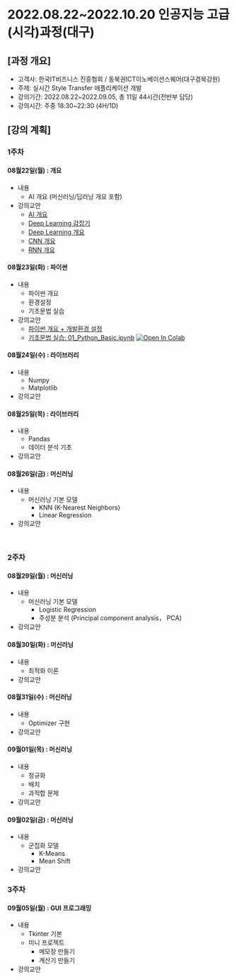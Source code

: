 # **2022.08.22~2022.10.20 인공지능 고급(시각)과정(대구)**

## [과정 개요] 
- 고객사: 한국IT비즈니스 진흥협회 / 동북권ICT이노베이션스퀘어(대구경북강원)
- 주제: 실시간 Style Transfer 애플리케이션 개발
- 강의기간: 2022.08.22~2022.09.05, 총 11일 44시간(전반부 담당)
- 강의시간: 주중 18:30~22:30 (4H/1D)

## [강의 계획]

### 1주차

#### 08월22일(월) : 개요
- 내용
  - AI 개요 (머신러닝/딥러닝 개요 포함)
- 강의교안
  - [AI 개요](https://drive.google.com/file/d/1eigN8ZV6LSZxHSYVRhWKmqSGDI6qHYW6/view?usp=sharing)
  - [Deep Learning 감잡기](https://drive.google.com/file/d/1gswnmQyI4VGD6d6KlvtAu6LpoPbOklTt/view?usp=sharing)
  - [Deep Learning 개요](https://drive.google.com/file/d/1tDeKcv1hUR7K0hKptQJcy5nC-HqhpKcU/view?usp=sharing)
  - [CNN 개요](https://drive.google.com/file/d/1hcvvGJ5vyGLpbD26ygLXEKI_RAfSR-p2/view?usp=sharing)
  - [RNN 개요](https://drive.google.com/file/d/1fGDqTGEZLWczGqHClU8gRi6Ii-UyExMF/view?usp=sharing)

#### 08월23일(화) : 파이썬
- 내용
  - 파이썬 개요
  - 환경설정
  - 기초문법 실습
- 강의교안
  - [파이썬 개요 + 개발환경 설정](https://drive.google.com/file/d/1VLiB8Hk7EF3rCmzE1sKs2oAkdvLag9T1/view?usp=sharing)
  - [기초문법 실습: 01_Python_Basic.ipynb](../Material/Python/01_Python_Basic.ipynb) [![Open In Colab](https://colab.research.google.com/assets/colab-badge.svg)](https://colab.research.google.com/github/aidalabs/Lectures/blob/main/Material/Python/01_Python_Basic.ipynb)

#### 08월24일(수) : 라이브러리
- 내용
  - Numpy
  - Matplotlib
- 강의교안

#### 08월25일(목) : 라이브러리
- 내용
  - Pandas
  - 데이터 분석 기초
- 강의교안

#### 08월26일(금) : 머신러닝
- 내용
  - 머신러닝 기본 모델
    - KNN (K-Nearest Neighbors)
    - Linear Regression	
- 강의교안
<br>

### 2주차
#### 08월29일(월) : 머신러닝
- 내용
  - 머신러닝 기본 모델
    - Logistic Regression
    - 주성분 분석 (Principal component analysis， PCA)
- 강의교안

#### 08월30일(화) : 머신러닝
- 내용
  - 최적화 이론
- 강의교안

#### 08월31일(수) : 머신러닝
- 내용
  - Optimizer 구현
- 강의교안

#### 09월01일(목) : 머신러닝
- 내용
  - 정규화
  - 배치
  - 과적합 문제
- 강의교안

#### 09월02일(금) : 머신러닝
- 내용
  - 군집화 모델
    - K-Means
    - Mean Shift
- 강의교안


### 3주차
#### 09월05일(월) : GUI 프로그래밍
- 내용
  - Tkinter 기본
  - 미니 프로젝트
    - 메모장 만들기
    - 계산기 만들기
- 강의교안

